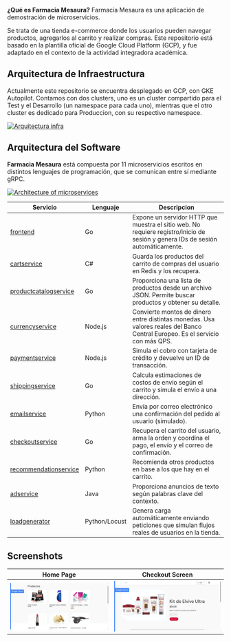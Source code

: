 <!-- <p align="center">
<img src="/src/frontend/static/icons/Hipster_HeroLogoMaroon.svg" width="300" alt="Online Boutique" />
</p> -->

**¿Qué es Farmacia Mesaura?** Farmacia Mesaura es una aplicación de demostración de microservicios.

Se trata de una tienda e-commerce donde los usuarios pueden navegar productos, agregarlos al carrito y realizar compras.
Este repositorio está basado en la plantilla oficial de Google Cloud Platform (GCP), y fue adaptado en el contexto de la actividad integradora académica.

## Arquitectura de Infraestructura
Actualmente este repositorio se encuentra desplegado en GCP, con GKE Autopilot. Contamos con dos clusters, uno es un cluster compartido para el Test y el Desarrollo (un namespace para cada uno), mientras que el otro cluster es dedicado para Produccion, con su respectivo namespace.

[![Arquitectura 
infra](/docs/img/MarcohorizontaldeGCP.png)](/docs/img/MarcohorizontaldeGCP.png)

## Arquitectura del Software

**Farmacia Mesaura** está compuesta por 11 microservicios escritos en distintos lenguajes de programación, que se comunican entre sí mediante gRPC.

[![Architecture of
microservices](/docs/img/architecture-diagram.png)](/docs/img/architecture-diagram.png)


| Servicio                                              | Lenguaje      | Descripcion                                                                                                                       |
| ---------------------------------------------------- | ------------- | --------------------------------------------------------------------------------------------------------------------------------- |
| [frontend](/src/frontend)                           | Go            | Expone un servidor HTTP que muestra el sitio web. No requiere registro/inicio de sesión y genera IDs de sesión automáticamente. |
| [cartservice](/src/cartservice)                     | C#            | Guarda los productos del carrito de compras del usuario en Redis y los recupera.                                                           |
| [productcatalogservice](/src/productcatalogservice) | Go            | Proporciona una lista de productos desde un archivo JSON. Permite buscar productos y obtener su detalle.                        |
| [currencyservice](/src/currencyservice)             | Node.js       | Convierte montos de dinero entre distintas monedas. Usa valores reales del Banco Central Europeo. Es el servicio con más QPS. |
| [paymentservice](/src/paymentservice)               | Node.js       | Simula el cobro con tarjeta de crédito y devuelve un ID de transacción.                                     |
| [shippingservice](/src/shippingservice)             | Go            | Calcula estimaciones de costos de envío según el carrito y simula el envío a una dirección.                                 |
| [emailservice](/src/emailservice)                   | Python        | Envía por correo electrónico una confirmación del pedido al usuario (simulado).                                                                                   |
| [checkoutservice](/src/checkoutservice)             | Go            | Recupera el carrito del usuario, arma la orden y coordina el pago, el envío y el correo de confirmación.                            |
| [recommendationservice](/src/recommendationservice) | Python        | Recomienda otros productos en base a los que hay en el carrito.                                                                      |
| [adservice](/src/adservice)                         | Java          | Proporciona anuncios de texto según palabras clave del contexto.                                                                                   |
| [loadgenerator](/src/loadgenerator)                 | Python/Locust | Genera carga automáticamente enviando peticiones que simulan flujos reales de usuarios en la tienda.

## Screenshots

| Home Page                                                                                                         | Checkout Screen                                                                                                    |
| ----------------------------------------------------------------------------------------------------------------- | ------------------------------------------------------------------------------------------------------------------ |
| [![Caotura Home](/docs/img/frontend-farmacia.png)](/docs/img/frontend-farmacia.png) | [![Captura Carrito](/docs/img/carrito-farmacia.png)](/docs/img/carrito-farmacia.png) |

